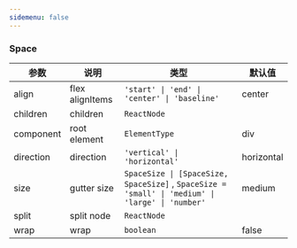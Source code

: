 ```yaml
---
sidemenu: false
---
```


### Space


| 参数	|说明	|类型	|默认值
| --- | --- | --- | ---
| align | flex alignItems	 | `'start' \| 'end' \| 'center' \| 'baseline'` | center
| children | children | `ReactNode` |
| component | root element | `ElementType` | div
| direction | direction | `'vertical' \| 'horizontal'` | horizontal
| size | gutter size	| `SpaceSize \| [SpaceSize, SpaceSize]` , `SpaceSize = 'small' \| 'medium' \| 'large' \| 'number'` | medium
| split | split node	| `ReactNode` |
| wrap | wrap | `boolean` | false
